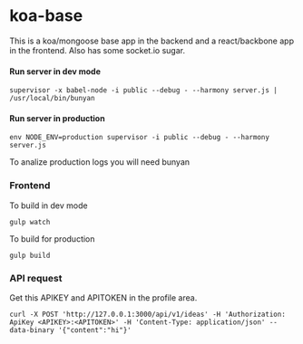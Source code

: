 # koa-base
This is a koa/mongoose base app in the backend and a react/backbone app in the frontend. Also has some socket.io sugar.

#### Run server in dev mode

```
supervisor -x babel-node -i public --debug - --harmony server.js | /usr/local/bin/bunyan
```

#### Run server in production

```
env NODE_ENV=production supervisor -i public --debug - --harmony server.js
```
To analize production logs you will need bunyan

### Frontend

To build in dev mode
```
gulp watch
```

To build for production
```
gulp build
```

### API request

Get this APIKEY and APITOKEN in the profile area.
```
curl -X POST 'http://127.0.0.1:3000/api/v1/ideas' -H 'Authorization: ApiKey <APIKEY>:<APITOKEN>' -H 'Content-Type: application/json' --data-binary '{"content":"hi"}'
```